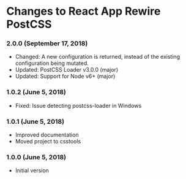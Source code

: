 # Changes to React App Rewire PostCSS

### 2.0.0 (September 17, 2018)

- Changed: A new configuration is returned, instead of the existing
  configuration being mutated.
- Updated: PostCSS Loader v3.0.0 (major)
- Updated: Support for Node v6+ (major)

### 1.0.2 (June 5, 2018)

- Fixed: Issue detecting postcss-loader in Windows

### 1.0.1 (June 5, 2018)

- Improved documentation
- Moved project to csstools

### 1.0.0 (June 5, 2018)

- Initial version
